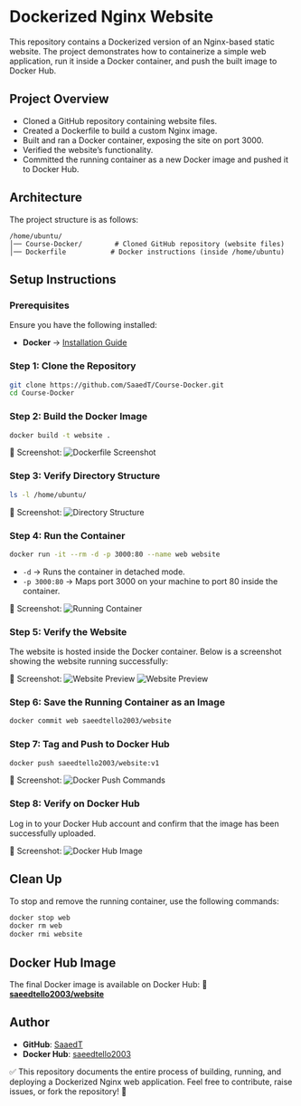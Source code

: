 # Dockerized Nginx Website

This repository contains a Dockerized version of an Nginx-based static website. The project demonstrates how to containerize a simple web application, run it inside a Docker container, and push the built image to Docker Hub.

## Project Overview
- Cloned a GitHub repository containing website files.
- Created a Dockerfile to build a custom Nginx image.
- Built and ran a Docker container, exposing the site on port 3000.
- Verified the website’s functionality.
- Committed the running container as a new Docker image and pushed it to Docker Hub.

## Architecture
The project structure is as follows:

```
/home/ubuntu/
│── Course-Docker/        # Cloned GitHub repository (website files)
│── Dockerfile           # Docker instructions (inside /home/ubuntu)

```

## Setup Instructions
### Prerequisites
Ensure you have the following installed:
- **Docker** → [Installation Guide](https://docs.docker.com/get-docker/)

### Step 1: Clone the Repository
```bash
git clone https://github.com/SaaedT/Course-Docker.git
cd Course-Docker
```

### Step 2: Build the Docker Image
```bash
docker build -t website .
```
📸 Screenshot:
![Dockerfile Screenshot](images/dockerfile.png)

### Step 3: Verify Directory Structure
```bash
ls -l /home/ubuntu/
```
📸 Screenshot:
![Directory Structure](images/directory_structure.png)

### Step 4: Run the Container
```bash
docker run -it --rm -d -p 3000:80 --name web website
```
- `-d` → Runs the container in detached mode.
- `-p 3000:80` → Maps port 3000 on your machine to port 80 inside the container.

📸 Screenshot:
![Running Container](images/running_container.png)

### Step 5: Verify the Website
The website is hosted inside the Docker container. Below is a screenshot showing the website running successfully:

📸 Screenshot:
![Website Preview](images/website_preview_1.png)
![Website Preview](images/website_preview_2.png)

### Step 6: Save the Running Container as an Image
```bash
docker commit web saeedtello2003/website
```

### Step 7: Tag and Push to Docker Hub
```bash
docker push saeedtello2003/website:v1
```
📸 Screenshot:
![Docker Push Commands](images/image_push_commands.png)

### Step 8: Verify on Docker Hub
Log in to your Docker Hub account and confirm that the image has been successfully uploaded.

📸 Screenshot:
![Docker Hub Image](images/dockerhub_account.png)

## Clean Up
To stop and remove the running container, use the following commands:
```bash
docker stop web
docker rm web
docker rmi website
```

## Docker Hub Image
The final Docker image is available on Docker Hub:
🔗 **[saeedtello2003/website](https://hub.docker.com/r/saeedtello2003/website)**

## Author
- **GitHub**: [SaaedT](https://github.com/SaaedT)
- **Docker Hub**: [saeedtello2003](https://hub.docker.com/u/saeedtello2003)

✅ This repository documents the entire process of building, running, and deploying a Dockerized Nginx web application.
Feel free to contribute, raise issues, or fork the repository! 🚀


